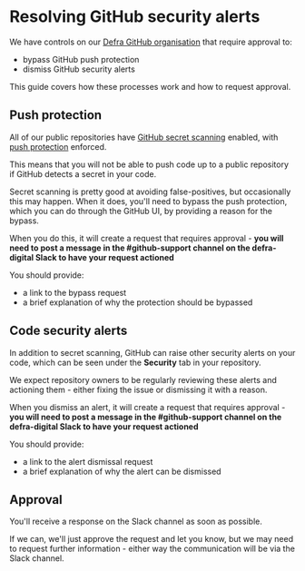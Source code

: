 # Resolving GitHub security alerts

We have controls on our [Defra GitHub organisation](https://github.com/defra) that require approval to:
- bypass GitHub push protection
- dismiss GitHub security alerts

This guide covers how these processes work and how to request approval.

## Push protection

All of our public repositories have [GitHub secret scanning](https://docs.github.com/en/enterprise-cloud@latest/code-security/secret-scanning/introduction/about-secret-scanning) enabled, with [push protection](https://docs.github.com/en/enterprise-cloud@latest/code-security/secret-scanning/introduction/about-push-protection) enforced.

This means that you will not be able to push code up to a public repository if GitHub detects a secret in your code.

Secret scanning is pretty good at avoiding false-positives, but occasionally this may happen. When it does, you'll need to bypass the push protection, which you can do through the GitHub UI, by providing a reason for the bypass.

When you do this, it will create a request that requires approval - **you will need to post a message in the #github-support channel on the defra-digital Slack to have your request actioned**

You should provide:
- a link to the bypass request
- a brief explanation of why the protection should be bypassed

## Code security alerts

In addition to secret scanning, GitHub can raise other security alerts on your code, which can be seen under the **Security** tab in your repository.

We expect repository owners to be regularly reviewing these alerts and actioning them - either fixing the issue or dismissing it with a reason.

When you dismiss an alert, it will create a request that requires approval - **you will need to post a message in the #github-support channel on the defra-digital Slack to have your request actioned**

You should provide:
- a link to the alert dismissal request
- a brief explanation of why the alert can be dismissed

## Approval

You'll receive a response on the Slack channel as soon as possible.

If we can, we'll just approve the request and let you know, but we may need to request further information - either way the communication will be via the Slack channel.
